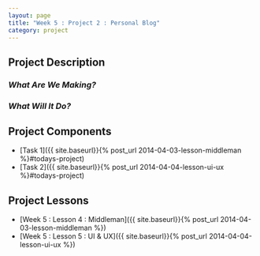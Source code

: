 ```yaml
---
layout: page
title: "Week 5 : Project 2 : Personal Blog"
category: project
---
```


## Project Description

### _What Are We Making?_

### _What Will It Do?_

## Project Components

* [Task 1]({{ site.baseurl}}{% post_url 2014-04-03-lesson-middleman %}#todays-project)
* [Task 2]({{ site.baseurl}}{% post_url 2014-04-04-lesson-ui-ux %}#todays-project)

## Project Lessons

* [Week 5 : Lesson 4 : Middleman]({{ site.baseurl}}{% post_url 2014-04-03-lesson-middleman %})
* [Week 5 : Lesson 5 : UI & UX]({{ site.baseurl}}{% post_url 2014-04-04-lesson-ui-ux %})